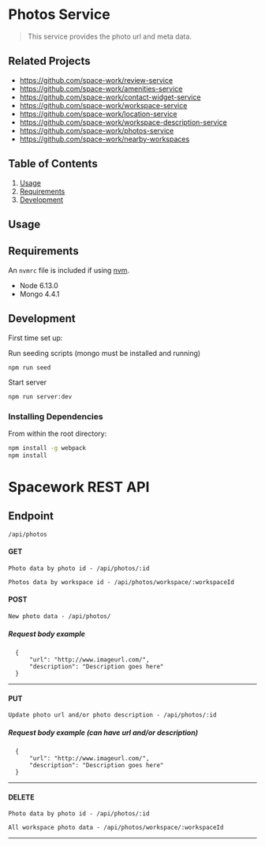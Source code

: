 # Photos Service

> This service provides the photo url and meta data.

## Related Projects

 - https://github.com/space-work/review-service
 - https://github.com/space-work/amenities-service
 - https://github.com/space-work/contact-widget-service
 - https://github.com/space-work/workspace-service
 - https://github.com/space-work/location-service
 - https://github.com/space-work/workspace-description-service
 - https://github.com/space-work/photos-service
 - https://github.com/space-work/nearby-workspaces

## Table of Contents

1. [Usage](#Usage)
1. [Requirements](#requirements)
1. [Development](#development)

## Usage

## Requirements

An `nvmrc` file is included if using [nvm](https://github.com/creationix/nvm).

- Node 6.13.0
- Mongo 4.4.1

## Development

First time set up:

Run seeding scripts (mongo must be installed and running)
```
npm run seed
```

Start server
```
npm run server:dev
```

### Installing Dependencies

From within the root directory:

```sh
npm install -g webpack
npm install
```


# Spacework REST API

## Endpoint
    /api/photos

#### GET

    Photo data by photo id - /api/photos/:id

    Photos data by workspace id - /api/photos/workspace/:workspaceId

#### POST

    New photo data - /api/photos/

##### Request body example
```
  {
      "url": "http://www.imageurl.com/",
      "description": "Description goes here"
  }
```
_________________


#### PUT

    Update photo url and/or photo description - /api/photos/:id

##### Request body example (can have url and/or description)
```
  {
      "url": "http://www.imageurl.com/",
      "description": "Description goes here"
  }
```
_________________


#### DELETE

    Photo data by photo id - /api/photos/:id

    All workspace photo data - /api/photos/workspace/:workspaceId

_________________



